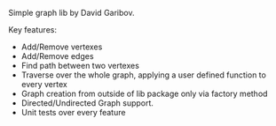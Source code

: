 Simple graph lib by David Garibov.

Key features:

- Add/Remove vertexes
- Add/Remove edges
- Find path between two vertexes
- Traverse over the whole graph, applying a user defined function to every vertex
- Graph creation from outside of lib package only via factory method
- Directed/Undirected Graph support.
- Unit tests over every feature